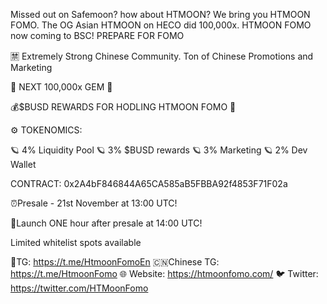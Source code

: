 Missed out on Safemoon? how about HTMOON? We bring you HTMOON FOMO. The OG Asian HTMOON on HECO did 100,000x. HTMOON FOMO now coming to BSC! PREPARE FOR FOMO 

🈲 Extremely Strong Chinese Community. Ton of Chinese Promotions and Marketing

💎 NEXT 100,000x GEM 💎

💰$BUSD REWARDS FOR HODLING HTMOON FOMO 🚀

⚙️ TOKENOMICS:

🪐 4% Liquidity Pool
🪐 3% $BUSD rewards
🪐 3% Marketing
🪐 2% Dev Wallet

CONTRACT: 0x2A4bF846844A65CA585aB5FBBA92f4853F71F02a

⏰Presale - 21st November at 13:00 UTC!

🚀Launch ONE hour after presale at 14:00 UTC!

Limited whitelist spots available

📣TG:
https://t.me/HtmoonFomoEn
🇨🇳Chinese TG:
https://t.me/HtmoonFomo
🌐 Website:
https://htmoonfomo.com/
🐦 Twitter:
https://twitter.com/HTMoonFomo
